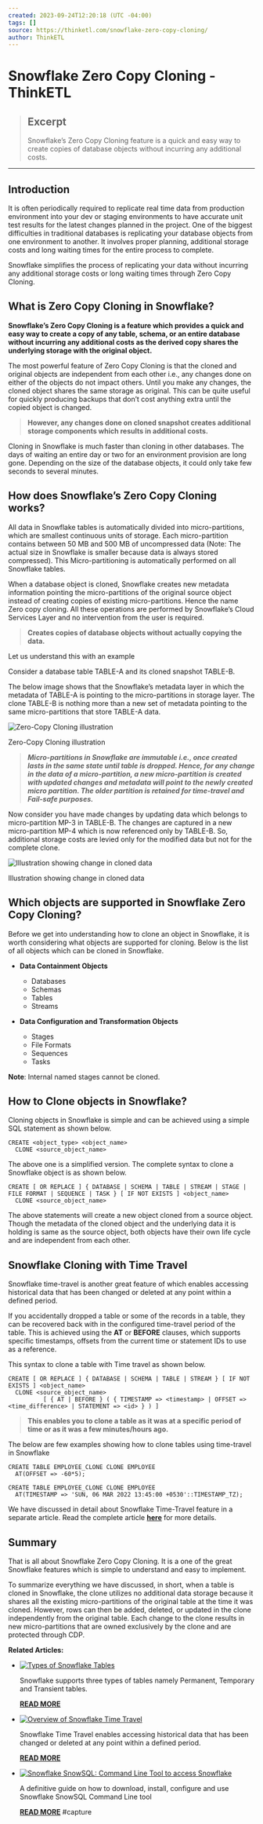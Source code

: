 ```yaml
---
created: 2023-09-24T12:20:18 (UTC -04:00)
tags: []
source: https://thinketl.com/snowflake-zero-copy-cloning/
author: ThinkETL
---
```


# Snowflake Zero Copy Cloning - ThinkETL

> ## Excerpt
> Snowflake’s Zero Copy Cloning feature is a quick and easy way to create copies of database objects without incurring any additional costs.

---
## **Introduction**

It is often periodically required to replicate real time data from production environment into your dev or staging environments to have accurate unit test results for the latest changes planned in the project. One of the biggest difficulties in traditional databases is replicating your database objects from one environment to another. It involves proper planning, additional storage costs and long waiting times for the entire process to complete.

Snowflake simplifies the process of replicating your data without incurring any additional storage costs or long waiting times through Zero Copy Cloning.

## **What is Zero Copy Cloning in Snowflake?**

**Snowflake’s Zero Copy Cloning is a feature which provides a quick and easy way to create a copy of any table, schema, or an entire database without incurring any additional costs as the derived copy shares the underlying storage with the original object.** 

The most powerful feature of Zero Copy Cloning is that the cloned and original objects are independent from each other i.e., any changes done on either of the objects do not impact others. Until you make any changes, the cloned object shares the same storage as original. This can be quite useful for quickly producing backups that don’t cost anything extra until the copied object is changed.

> **However, any changes done on cloned snapshot creates additional storage components which results in additional costs.**

Cloning in Snowflake is much faster than cloning in other databases. The days of waiting an entire day or two for an environment provision are long gone. Depending on the size of the database objects, it could only take few seconds to several minutes.

## **How does Snowflake’s Zero Copy Cloning works?**

All data in Snowflake tables is automatically divided into micro-partitions, which are smallest continuous units of storage. Each micro-partition contains between 50 MB and 500 MB of uncompressed data (Note: The actual size in Snowflake is smaller because data is always stored compressed). This Micro-partitioning is automatically performed on all Snowflake tables. 

When a database object is cloned, Snowflake creates new metadata information pointing the micro-partitions of the original source object instead of creating copies of existing micro-partitions. Hence the name Zero copy cloning. All these operations are performed by Snowflake’s Cloud Services Layer and no intervention from the user is required.

> **Creates copies of database objects without actually copying the data.**

Let us understand this with an example

Consider a database table TABLE-A and its cloned snapshot TABLE-B.

The below image shows that the Snowflake’s metadata layer in which the metadata of TABLE-A is pointing to the micro-partitions in storage layer. The clone TABLE-B is nothing more than a new set of metadata pointing to the same micro-partitions that store TABLE-A data.

![Zero-Copy Cloning illustration](https://thinketl.com/wp-content/uploads/2022/05/Zero-copy-cloning-illustration.png)

Zero-Copy Cloning illustration

> **_Micro-partitions in Snowflake are immutable i.e., once created lasts in the same state until table is dropped. Hence, for any change in the data of a micro-partition, a new micro-partition is created with updated changes and metadata will point to the newly created micro partition. The older partition is retained for time-travel and Fail-safe purposes._**

Now consider you have made changes by updating data which belongs to micro-partition MP-3 in TABLE-B. The changes are captured in a new micro-partition MP-4 which is now referenced only by TABLE-B. So, additional storage costs are levied only for the modified data but not for the complete clone.

![Illustration showing change in cloned data](https://thinketl.com/wp-content/uploads/2022/05/Change-in-cloned-data-illustration.png)

Illustration showing change in cloned data

## **Which objects are supported in Snowflake Zero Copy Cloning?**

Before we get into understanding how to clone an object in Snowflake, it is worth considering what objects are supported for cloning. Below is the list of all objects which can be cloned in Snowflake.

-   **Data Containment Objects**
    -   Databases
    -   Schemas
    -   Tables
    -   Streams  
        
-   **Data Configuration and Transformation Objects**
    -   Stages
    -   File Formats
    -   Sequences
    -   Tasks

**Note**: Internal named stages cannot be cloned.

## **How to Clone objects in Snowflake?**

Cloning objects in Snowflake is simple and can be achieved using a simple SQL statement as shown below.

```
CREATE <object_type> <object_name>
  CLONE <source_object_name>
```

The above one is a simplified version. The complete syntax to clone a Snowflake object is as shown below.

```
CREATE [ OR REPLACE ] { DATABASE | SCHEMA | TABLE | STREAM | STAGE | FILE FORMAT | SEQUENCE | TASK } [ IF NOT EXISTS ] <object_name>
  CLONE <source_object_name>
```

The above statements will create a new object cloned from a source object. Though the metadata of the cloned object and the underlying data it is holding is same as the source object, both objects have their own life cycle and are independent from each other.

## **Snowflake Cloning with Time Travel**

Snowflake time-travel is another great feature of which enables accessing historical data that has been changed or deleted at any point within a defined period.

If you accidentally dropped a table or some of the records in a table, they can be recovered back with in the configured time-travel period of the table. This is achieved using the **AT** or **BEFORE** clauses, which supports specific timestamps, offsets from the current time or statement IDs to use as a reference. 

This syntax to clone a table with Time travel as shown below.

```
CREATE [ OR REPLACE ] { DATABASE | SCHEMA | TABLE | STREAM } [ IF NOT EXISTS ] <object_name>
  CLONE <source_object_name>
          [ { AT | BEFORE } ( { TIMESTAMP => <timestamp> | OFFSET => <time_difference> | STATEMENT => <id> } ) ]
```

> **This enables you to clone a table as it was at a specific period of time or as it was a few minutes/hours ago.**

The below are few examples showing how to clone tables using time-travel in Snowflake

```
CREATE TABLE EMPLOYEE_CLONE CLONE EMPLOYEE
  AT(OFFSET => -60*5);

CREATE TABLE EMPLOYEE_CLONE CLONE EMPLOYEE
  AT(TIMESTAMP => 'SUN, 06 MAR 2022 13:45:00 +0530'::TIMESTAMP_TZ);
```

We have discussed in detail about Snowflake Time-Travel feature in a separate article. Read the complete article **[here](https://thinketl.com/overview-of-snowflake-time-travel/)** for more details.

## **Summary**

That is all about Snowflake Zero Copy Cloning. It is a one of the great Snowflake features which is simple to understand and easy to implement.

To summarize everything we have discussed, in short, when a table is cloned in Snowflake, the clone utilizes no additional data storage because it shares all the existing micro-partitions of the original table at the time it was cloned. However, rows can then be added, deleted, or updated in the clone independently from the original table. Each change to the clone results in new micro-partitions that are owned exclusively by the clone and are protected through CDP.

**Related Articles:**

-   [![Types of Snowflake Tables](https://thinketl.com/wp-content/uploads/2022/02/Snowflake-Table-Types.png)](https://thinketl.com/types-of-snowflake-tables/)
    
    Snowflake supports three types of tables namely Permanent, Temporary and Transient tables.
    
    [**READ MORE**](https://thinketl.com/types-of-snowflake-tables/)
    
-   [![Overview of Snowflake Time Travel](https://thinketl.com/wp-content/uploads/2022/03/Snowflake-Time-Travel.png)](https://thinketl.com/overview-of-snowflake-time-travel/)
    
    Snowflake Time Travel enables accessing historical data that has been changed or deleted at any point within a defined period.
    
    [**READ MORE**](https://thinketl.com/overview-of-snowflake-time-travel/)
    
-   [![Snowflake SnowSQL: Command Line Tool to access Snowflake](https://thinketl.com/wp-content/uploads/2022/03/SnowSQL.png)](https://thinketl.com/snowflake-snowsql-command-line-tool-to-access-snowflake/)
    
    A definitive guide on how to download, install, configure and use Snowflake SnowSQL Command Line tool
    
    [**READ MORE**](https://thinketl.com/snowflake-snowsql-command-line-tool-to-access-snowflake/)
#capture